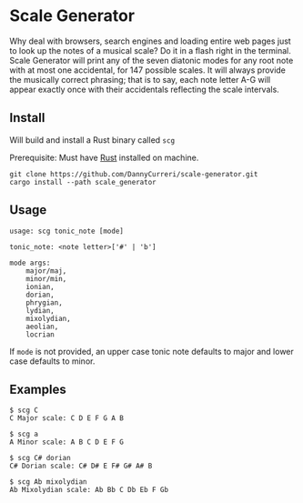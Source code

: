 # Scale Generator

Why deal with browsers, search engines and loading entire web pages just to look up the notes of a musical scale? Do it in a flash right in the terminal. Scale Generator will print any of the seven diatonic modes for any root note with at most one accidental, for 147 possible scales. It will always provide the musically correct phrasing; that is to say, each note letter A-G will appear exactly once with their accidentals reflecting the scale intervals.

## Install

Will build and install a Rust binary called `scg`

Prerequisite: Must have [Rust](https://rustup.rs/) installed on machine.

    git clone https://github.com/DannyCurreri/scale-generator.git
    cargo install --path scale_generator

## Usage

    usage: scg tonic_note [mode]

    tonic_note: <note letter>['#' | 'b']

    mode args:
        major/maj,
        minor/min,
        ionian,
        dorian,
        phrygian,
        lydian,
        mixolydian,
        aeolian,
        locrian

If `mode` is not provided, an upper case tonic note defaults to major and lower case defaults to minor.

## Examples

    $ scg C
    C Major scale: C D E F G A B

    $ scg a
    A Minor scale: A B C D E F G

    $ scg C# dorian
    C# Dorian scale: C# D# E F# G# A# B

    $ scg Ab mixolydian
    Ab Mixolydian scale: Ab Bb C Db Eb F Gb
